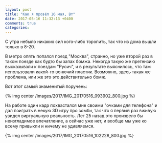 ```yaml
---
layout: post
title: "Как я провёл 16 мая, Вт"
date: 2017-05-16 11:32:13 +0400
comments: true
categories: 
---
```

С утра небыло никаких сил кого-либо торопить, так что из дома вышли только в 8-20.

В метро опять попался поезд "Москва", странно, но уже второй раз в таком поезде как будто бы запах бомжа. Некогда такую же претензию высказывали к поездам "Русич", и в результате выяснилось, что там использовали какой-то вонючий пластик. Возможно, здесь такая же проблема, или же это это действительно бомж.

Вот этот самый знаменитый поручень: 

{% img center /images/2017/IMG_20170516_093902_800.jpg %}

На работе один кадр похвастался мне своими "очками для телефона" и дал поиграть в некую 3D игру про зомби, так что я первый раз вживую увидел виртуальную реальность. Лет 25 назад это произвело бы неизгладимое впечатление, а сейчас уже нет, и вообще мы уже ко всему привыкли и ничему не удивляемся. 

{% img center /images/2017/IMG_20170516_102228_800.jpg %}
